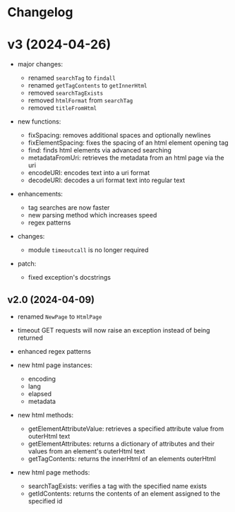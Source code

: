 # Changelog

# v3 (2024-04-26)
- major changes:
  - renamed `searchTag` to `findall`
  - renamed `getTagContents` to `getInnerHtml`
  - removed `searchTagExists`
  - removed `htmlFormat` from `searchTag`
  - removed `titleFromHtml`

- new functions:
  - fixSpacing: removes additional spaces and optionally newlines
  - fixElementSpacing: fixes the spacing of an html element opening tag
  - find: finds html elements via advanced searching
  - metadataFromUri: retrieves the metadata from an html page via the uri
  - encodeURI: encodes text into a uri format
  - decodeURI: decodes a uri format text into regular text

- enhancements:
  - tag searches are now faster
  - new parsing method which increases speed
  - regex patterns

- changes:
  - module `timeoutcall` is no longer required

- patch:
  - fixed exception's docstrings

## v2.0 (2024-04-09)
- renamed `NewPage` to `HtmlPage`
- timeout GET requests will now raise an exception instead of being returned
- enhanced regex patterns

- new html page instances:
  - encoding
  - lang
  - elapsed
  - metadata

- new html methods:
  - getElementAttributeValue: retrieves a specified attribute value from outerHtml text
  - getElementAttributes: returns a dictionary of attributes and their values from an element's outerHtml text
  - getTagContents: returns the innerHtml of an elements outerHtml

- new html page methods:
  - searchTagExists: verifies a tag with the specified name exists
  - getIdContents: returns the contents of an element assigned to the specified id

